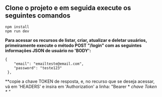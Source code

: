 ## Clone o projeto e em seguida execute os seguintes comandos  ##
```
npm install
npm run dev
```

**Para acessar os recursos de listar, criar, atualizar e deletar usuários, primeiramente execute o método POST "/login" com as seguintes informações JSON de usuário no 'BODY':**
```
{
    "email": "emailteste@email.com",
    "password": "teste123"
 },
```
**copie a chave TOKEN de resposta, e, no recurso que se deseja acessar, vá em 'HEADERS' e insira em 'Authorization' a linha: "Bearer 	* *chave Token	* *"**

